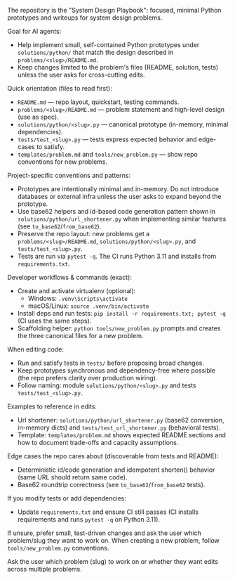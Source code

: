 The repository is the "System Design Playbook": focused, minimal Python prototypes and writeups for system design problems.

Goal for AI agents:
- Help implement small, self-contained Python prototypes under `solutions/python/` that match the design described in `problems/<slug>/README.md`.
- Keep changes limited to the problem's files (README, solution, tests) unless the user asks for cross-cutting edits.

Quick orientation (files to read first):
- `README.md` — repo layout, quickstart, testing commands.
- `problems/<slug>/README.md` — problem statement and high-level design (use as spec).
- `solutions/python/<slug>.py` — canonical prototype (in-memory, minimal dependencies).
- `tests/test_<slug>.py` — tests express expected behavior and edge-cases to satisfy.
- `templates/problem.md` and `tools/new_problem.py` — show repo conventions for new problems.

Project-specific conventions and patterns:
- Prototypes are intentionally minimal and in-memory. Do not introduce databases or external infra unless the user asks to expand beyond the prototype.
- Use base62 helpers and id-based code generation pattern shown in `solutions/python/url_shortener.py` when implementing similar features (see `to_base62`/`from_base62`).
- Preserve the repo layout: new problems get a `problems/<slug>/README.md`, `solutions/python/<slug>.py`, and `tests/test_<slug>.py`.
- Tests are run via `pytest -q`. The CI runs Python 3.11 and installs from `requirements.txt`.

Developer workflows & commands (exact):
- Create and activate virtualenv (optional):
  - Windows: `.venv\Scripts\activate`
  - macOS/Linux: `source .venv/bin/activate`
- Install deps and run tests: `pip install -r requirements.txt; pytest -q` (CI uses the same steps).
- Scaffolding helper: `python tools/new_problem.py` prompts and creates the three canonical files for a new problem.

When editing code:
- Run and satisfy tests in `tests/` before proposing broad changes.
- Keep prototypes synchronous and dependency-free where possible (the repo prefers clarity over production wiring).
- Follow naming: module `solutions/python/<slug>.py` and tests `tests/test_<slug>.py`.

Examples to reference in edits:
- Url shortener: `solutions/python/url_shortener.py` (base62 conversion, in-memory dicts) and `tests/test_url_shortener.py` (behavioral tests).
- Template: `templates/problem.md` shows expected README sections and how to document trade-offs and capacity assumptions.

Edge cases the repo cares about (discoverable from tests and README):
- Deterministic id/code generation and idempotent shorten() behavior (same URL should return same code).
- Base62 roundtrip correctness (see `to_base62`/`from_base62` tests).

If you modify tests or add dependencies:
- Update `requirements.txt` and ensure CI still passes (CI installs requirements and runs `pytest -q` on Python 3.11).

If unsure, prefer small, test-driven changes and ask the user which problem/slug they want to work on. When creating a new problem, follow `tools/new_problem.py` conventions.

Ask the user which problem (slug) to work on or whether they want edits across multiple problems.
